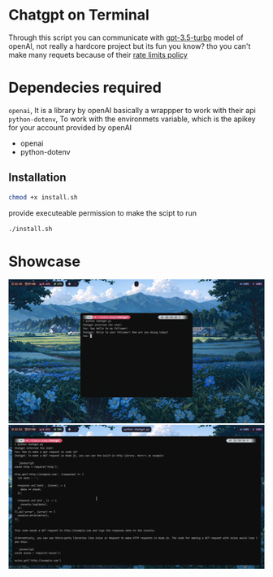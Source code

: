 
# Chatgpt on Terminal
Through this script you can communicate with [gpt-3.5-turbo](https://platform.openai.com/docs/models/gpt-3-5) model of openAI, not really a hardcore project but its fun you know? tho you can't make many requets because of their [rate limits policy](https://platform.openai.com/docs/guides/rate-limits)

# Dependecies required
`openai`, It is a library by openAI basically a wrappper to work with their api
`python-dotenv`, To work with the environmets variable, which is the apikey for your account provided by openAI
- openai
- python-dotenv

## Installation
```bash
chmod +x install.sh

```
provide executeable permission to make the scipt to run
```bash
./install.sh
```
# Showcase
![chatgpt](misc/chat.png)
![chatgpt](misc/chat0.png)

